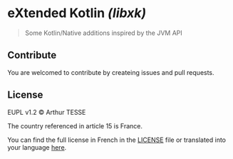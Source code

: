 eXtended Kotlin _(libxk)_
=========================

> Some Kotlin/Native additions inspired by the JVM API

Contribute
----------

You are welcomed to contribute by createing issues and pull requests.

License
-------

EUPL v1.2 © Arthur TESSE

The country referenced in article 15 is France.

You can find the full license in French in the [LICENSE](LICENSE) file or translated into your language
[here][eupl-list].

[eupl-list]: https://joinup.ec.europa.eu/collection/eupl/eupl-text-11-12
